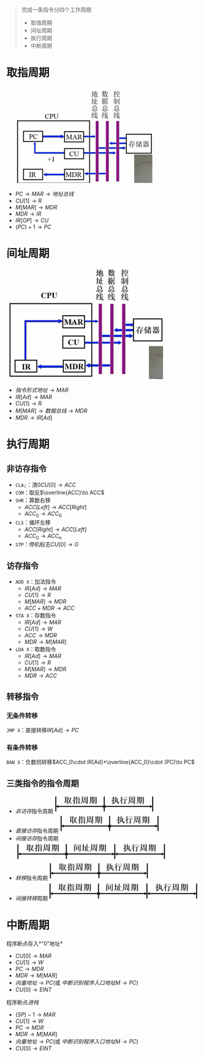 > 完成一条指令分四个工作周期
>
> - 取值周期
> - 间址周期
> - 执行周期
> - 中断周期

# 取指周期

![20240306135541.png](../../attachment/png/Pasted%20image%2020240306135541.png)

- $PC\to MAR\to 地址总线$
- $CU[1]\to R$
- $M[MAR]\to MDR$
- $MDR\to IR$
- $IR[OP]\to CU$
- $(PC)+1\to PC$

# 间址周期

![20240306163053.png](../../attachment/png/Pasted%20image%2020240306163053.png)

- $指令形式地址\to MAR$
- $IR[Ad]\to MAR$
- $CU[1]\to R$
- $M[MAR]\to 数据总线\to MDR$
- $MDR\to IR[Ad]$

# 执行周期

## 非访存指令

- `CLA;`：清0$CU[0]\to ACC$
- `COM`：取反$\overline{ACC}\to ACC$
- `SHR`：算数右移
  - $ACC[Left]\to ACC[Right]$
  - $ACC_0\to ACC_0$
- `CLS`：循环左移
  - $ACC[Right]\to ACC[Left]$
  - $ACC_0\to ACC_n$
- `STP`：停机标志$CU[0]\to G$

## 访存指令

- `ADD X`：加法指令
  - $IR[Ad]\to MAR$
  - $CU[1]\to R$
  - $M[MAR]\to MDR$
  - $ACC+MDR\to ACC$
- `STA X`：存数指令
  - $IR[Ad]\to MAR$
  - $CU[1]\to W$
  - $ACC\to MDR$
  - $MDR\to M[MAR]$
- `LDA X`：取数指令
  - $IR[Ad]\to MAR$
  - $CU[1]\to R$
  - $M[MAR]\to MDR$
  - $MDR\to ACC$

## 转移指令

### 无条件转移

`JMP X`：直接转移$IR[Ad]\to PC$

### 有条件转移

`BAN X`：负数则转移$ACC_0\cdot IR[Ad]+\overline{ACC_0}\cdot (PC)\to PC$

## 三类指令的指令周期

- *非访存*指令周期![20240306172321.png](../../attachment/png/Pasted%20image%2020240306172321.png)
- *直接访存*指令周期![20240306172321.png](../../attachment/png/Pasted%20image%2020240306172321.png)
- *间接访存*指令周期![20240306172338.png](../../attachment/png/Pasted%20image%2020240306172338.png)
- *转移*指令周期![20240306172321.png](../../attachment/png/Pasted%20image%2020240306172321.png)
- *间接转移*周期![20240306172338.png](../../attachment/png/Pasted%20image%2020240306172338.png)

# 中断周期

程序断点存入*“0”地址*

- $CU[0]\to MAR$
- $CU[1]\to W$
- $PC\to MDR$
- $MDR\to M[MAR]$
- $向量地址\to PC$(或 $中断识别程序入口地址M\to PC$)
- $CU[0]\to EINT$

程序断点*进栈*

- $(SP)-1\to MAR$
- $CU[1]\to W$
- $PC\to MDR$
- $MDR\to M[MAR]$
- $向量地址\to PC$(或 $中断识别程序入口地址M\to PC$)
- $CU[0]\to EINT$
